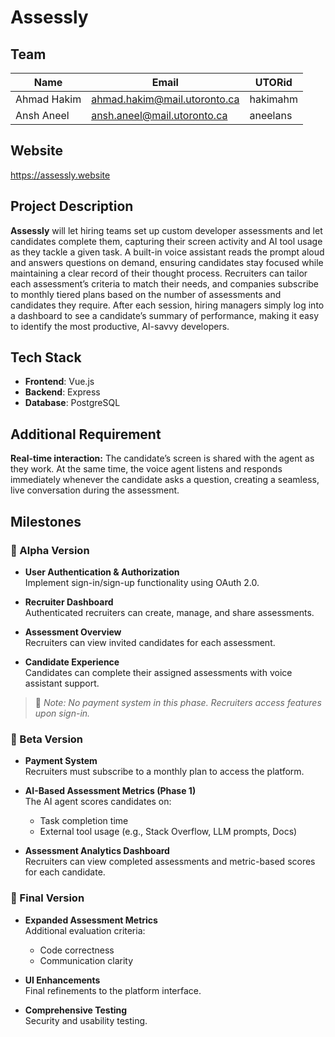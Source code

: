 # Assessly

## Team

| Name        | Email                        | UTORid   |
| ----------- | ---------------------------- | -------- |
| Ahmad Hakim | ahmad.hakim@mail.utoronto.ca | hakimahm |
| Ansh Aneel  | ansh.aneel@mail.utoronto.ca  | aneelans |

## Website
https://assessly.website 

## Project Description

**Assessly** will let hiring teams set up custom developer assessments and let candidates complete them, capturing their screen activity and AI tool usage as they tackle a given task. A built-in voice assistant reads the prompt aloud and answers questions on demand, ensuring candidates stay focused while maintaining a clear record of their thought process. Recruiters can tailor each assessment’s criteria to match their needs, and companies subscribe to monthly tiered plans based on the number of assessments and candidates they require. After each session, hiring managers simply log into a dashboard to see a candidate’s summary of performance, making it easy to identify the most productive, AI-savvy developers.

## Tech Stack

- **Frontend**: Vue.js
- **Backend**: Express
- **Database**: PostgreSQL

## Additional Requirement

**Real-time interaction:** The candidate’s screen is shared with the agent as they work. At the same time, the voice agent listens and responds immediately whenever the candidate asks a question, creating a seamless, live conversation during the assessment.

## Milestones

### 🔹 Alpha Version

- **User Authentication & Authorization**  
  Implement sign-in/sign-up functionality using OAuth 2.0.

- **Recruiter Dashboard**  
  Authenticated recruiters can create, manage, and share assessments.

- **Assessment Overview**  
  Recruiters can view invited candidates for each assessment.

- **Candidate Experience**  
  Candidates can complete their assigned assessments with voice assistant support.

> 🔸 _Note: No payment system in this phase. Recruiters access features upon sign-in._

### 🔹 Beta Version

- **Payment System**  
  Recruiters must subscribe to a monthly plan to access the platform.

- **AI-Based Assessment Metrics (Phase 1)**  
  The AI agent scores candidates on:
    - Task completion time
    - External tool usage (e.g., Stack Overflow, LLM prompts, Docs)

- **Assessment Analytics Dashboard**  
  Recruiters can view completed assessments and metric-based scores for each candidate.

### 🔹 Final Version

- **Expanded Assessment Metrics**  
  Additional evaluation criteria:
    - Code correctness
    - Communication clarity

- **UI Enhancements**  
  Final refinements to the platform interface.

- **Comprehensive Testing**  
  Security and usability testing.
